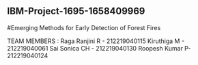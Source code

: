 ## IBM-Project-1695-1658409969
#Emerging Methods for Early Detection of Forest Fires

TEAM MEMBERS :
Raga Ranjini R - 212219040115
Kiruthiga M    - 212219040061
Sai Sonica CH  - 212219040130
Roopesh Kumar P- 212219040124




